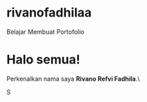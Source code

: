 # rivanofadhilaa
Belajar Membuat Portofolio

# Halo semua! 

Perkenalkan nama saya **Rivano Refvi Fadhila**.\

S

